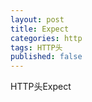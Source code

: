 ```yaml
---
layout: post
title: Expect
categories: http
tags: HTTP头
published: false
---
```


HTTP头Expect